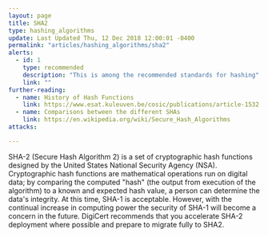 ```yaml
---
layout: page
title: SHA2
type: hashing_algorithms
update: Last Updated Thu, 12 Dec 2018 12:00:01 -0400
permalink: "articles/hashing_algorithms/sha2"
alerts:
  - id: 1
    type: recommended
    description: "This is among the recommended standards for hashing"
    link: ""
further-reading:
  - name: History of Hash Functions
    link: https://www.esat.kuleuven.be/cosic/publications/article-1532.pdf
  - name: Comparisons between the different SHAs
    link: https://en.wikipedia.org/wiki/Secure_Hash_Algorithms
attacks:

---
```

SHA-2 (Secure Hash Algorithm 2) is a set of cryptographic hash functions designed by the United States National Security Agency (NSA). Cryptographic hash functions are mathematical operations run on digital data; by comparing the computed "hash" (the output from execution of the algorithm) to a known and expected hash value, a person can determine the data's integrity.
At this time, SHA-1 is acceptable. However, with the continual increase in computing power the security of SHA-1 will become a concern in the future. DigiCert recommends that you accelerate SHA-2 deployment where possible and prepare to migrate fully to SHA2.
